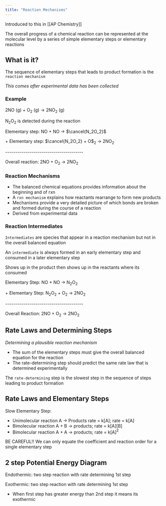 ```yaml
---
title: "Reaction Mechanisms"
---
```


Introduced to this in [[AP Chemistry]]

The overall progress of a chemical reaction can be represented at the molecular level by a series of simple elementary steps or elementary reactions

## What is it?

The sequence of elementary steps that leads to product formation is the `reaction mechanism`

*This comes after experimental data has been collected*

### Example

2NO (g) + O$_2$ (g) $\rightarrow$ 2NO$_2$ (g)

N$_2$O$_2$ is detected during the reaction

Elementary step: NO + NO $\rightarrow$ $\cancel{N_2O_2}$ 

\+ Elementary step: $\cancel{N_2O_2} + O$$_2$ $\rightarrow$ 2NO$_2$

\---------------------------------------

Overall reaction: 2NO + O$_2$ -> 2NO$_2$ 

### Reaction Mechanisms

- The balanced chemical equations provides information about the beginning and of rxn
- A `rxn mechanism` explains how reactants rearrange to form new products
- Mechanisms provide a very detailed picture of which bonds are broken and formed during the course of a reaction
- Derived from experimental data

### Reaction Intermediates

`Intermediates` are species that appear in a reaction mechanism but not in the overall balanced equation

An `intermediate` is always formed in an early elementary step and consumed in a later elementary step

Shows up in the product then shows up in the reactants where its consumed

Elementary Step: NO + NO $\rightarrow$ N$_2$O$_2$ 

\+ Elementary Step: N$_2$O$_2$ + O$_2$ $\rightarrow$ 2NO$_2$

\---------------------------------------

Overall Reaction: 2NO + O$_2$ $\rightarrow$ 2NO$_2$

## Rate Laws and Determining Steps

*Determining a plausible reaction mechanism*

- The sum of the elementary steps must give the overall balanced equation for the reaction
- The rate-determining step should predict the same rate law that is determined experimentally

The `rate-determining` step is the slowest step in the sequence of steps leading to product formation

## Rate Laws and Elementary Steps

Slow Elementary Step:
- Unimolecular reaction A $\rightarrow$ Products rate = k\[A]; rate = k\[A]
- Bimolecular reaction A + B $\rightarrow$ products; rate = k\[A]\[B]
- Bimolecular reaction A + A $\rightarrow$ products; rate = k\[A]$^2$ 

BE CAREFUL!! We can only equate the coefficient and reaction order for a single elementary step

## 2 step Potential Energy Diagram

Endothermic: two step reaction with rate determining 1st step


Exothermic: two step reaction with rate determining 1st step
- When first step has greater energy than 2nd step it means its exothermic

